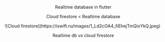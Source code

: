  <p align="center">Realtime database in flutter</p>
 <p align="center">Cloud firestore < Realtime database</p>
![Cloud firestore](https://iswift.ru/images/1_Ld2cOA4_fiEhejTmQixYkQ.jpeg)
<p align="center">Realtime db vs cloud firestore</p>
